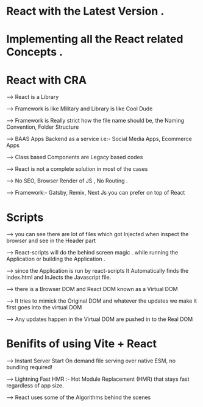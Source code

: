 # React with the Latest Version .
# Implementing all the React related Concepts .

# React with CRA 

--> React is a Library

--> Framework is like Military and Library is like Cool Dude

--> Framework is Really strict how the file name should be, the Naming Convention, Folder Structure

--> BAAS Apps Backend as a service i.e:- Social Media Apps, Ecommerce Apps

--> Class based Components are Legacy based codes

--> React is not a complete solution in most of the cases

--> No SEO, Browser Render of JS , No Routing .

--> Framework:- Gatsby, Remix, Next Js you can prefer on top of React


# Scripts 

--> you can see there are lot of files which got Injected when inspect the browser and see in the Header part

--> React-scripts will do the behind screen magic . while running the Application or building the Application .

--> since the Application is run by react-scripts It Automatically finds the index.html and InJects the Javascript file.

-->  there is a Browser DOM and React DOM known as a Virtual DOM

--> It tries to mimick the Original DOM and whatever the updates we make it first goes into the virtual DOM

--> Any updates happen in the Virtual DOM are pushed in to the Real DOM



# Benifits of using Vite + React

-->  Instant Server Start On demand file serving over native ESM, no bundling required!

--> Lightning Fast HMR :-  Hot Module Replacement (HMR) that stays fast regardless of app size.

--> React uses some of the Algorithms behind the scenes 

